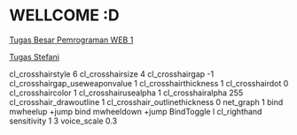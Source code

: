 # WELLCOME :D
[Tugas Besar Pemrograman WEB 1](http://stevenharnandy.me/stevennandi/index.html)

[Tugas Stefani](http://stevenharnandy.me/stefanirumanto/index.html)

cl_crosshairstyle 6 cl_crosshairsize 4 cl_crosshairgap -1 cl_crosshairgap_useweaponvalue 1 cl_crosshairthickness 1 cl_crosshairdot 0 cl_crosshaircolor 1 cl_crosshairusealpha 1 cl_crosshairalpha 255 cl_crosshair_drawoutline 1 cl_crosshair_outlinethickness 0 net_graph 1 bind mwheelup +jump bind mwheeldown +jump BindToggle l cl_righthand sensitivity 1
3 voice_scale 0.3
